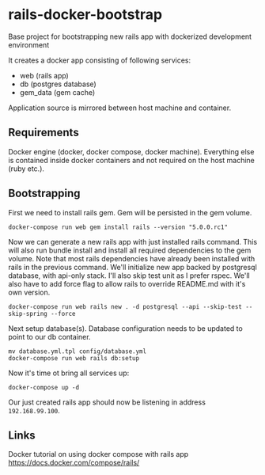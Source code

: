 # rails-docker-bootstrap

Base project for bootstrapping new rails app with dockerized development environment

It creates a docker app consisting of following services:
- web (rails app)
- db (postgres database)
- gem_data (gem cache)

Application source is mirrored between host machine and container.

## Requirements

Docker engine (docker, docker compose, docker machine). Everything else is contained inside docker containers and not required on the host machine (ruby etc.).

## Bootstrapping

First we need to install rails gem. Gem will be persisted in the gem volume.

```
docker-compose run web gem install rails --version "5.0.0.rc1"
```

Now we can generate a new rails app with just installed rails command. This will also run bundle install and install all required dependencies to the gem volume. Note that most rails dependencies have already been installed with rails in the previous command. We'll initialize new app backed by postgresql database, with api-only stack. I'll also skip test unit as I prefer rspec. We'll also have to add force flag to allow rails to override README.md with it's own version.

```
docker-compose run web rails new . -d postgresql --api --skip-test --skip-spring --force
```

Next setup database(s). Database configuration needs to be updated to point to our db container.

```
mv database.yml.tpl config/database.yml
docker-compose run web rails db:setup
```

Now it's time ot bring all services up:

```
docker-compose up -d
```

Our just created rails app should now be listening in address `192.168.99.100`.

## Links

Docker tutorial on using docker compose with rails app https://docs.docker.com/compose/rails/
